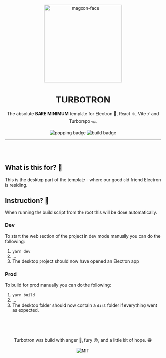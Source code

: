 <p align="center">
  <img alt='magoon-face' src='https://user-images.githubusercontent.com/14088342/225096321-cf076412-f6ae-441d-95a7-1f0b4a17a0ed.png' width='250'/>
  <h1 align="center">TURBOTRON</h1>
  <p align="center">The absolute <strong>BARE MINIMUM</strong> template for Electron 🔋, React ⚛️, Vite ⚡ and Turborepo 🏎️</p>
  <p align="center">
    <img alt='popping badge' src='https://img.shields.io/badge/version-0.0.1-green.svg?style=flat-square' />
    <img alt='build badge' src='https://img.shields.io/badge/status-wip-blue.svg?style=flat-square' />
  </p>
</div>
<hr>

</br></br>

## What is this for? 🍻

This is the desktop part of the template - where our good old friend Electron is residing.

## Instruction? 🤲

When running the build script from the root this will be done automatically.

### Dev

To start the web section of the project in dev mode manually you can do the following:
1. `yarn dev`
2. ...
3. The desktop project should now have opened an Electron app

### Prod

To build for prod manually you can do the following:
1. `yarn build`
2. ...
3. The desktop folder should now contain a `dist` folder if everything went as expected.


</br></br>

<p align="center"><br>
  Turbotron was build with anger 🥰, fury 😠, and a little bit of hope. 😁 </br></br>
  <img alt='MIT' src='https://img.shields.io/github/license/ntwigs/turbotron?style=flat-square' />
</p>
